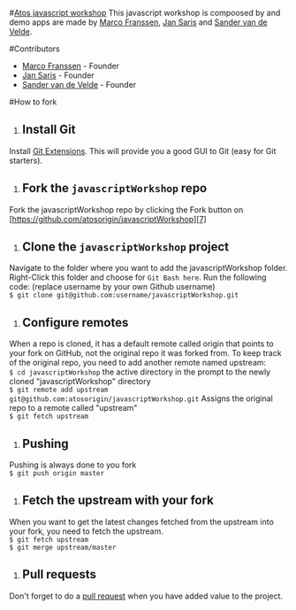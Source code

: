 #[Atos javascript workshop][9]
This javascript workshop is compoosed by  and demo apps are made by [Marco Franssen][1], [Jan Saris][2] and [Sander van de Velde][3].

#Contributors
* [Marco Franssen][1] - Founder
* [Jan Saris][2] - Founder
* [Sander van de Velde][3] - Founder

#How to fork
1. ## Install Git<br />
Install [Git Extensions][10]. This will provide you a good GUI to Git (easy for Git starters). 

1. ## Fork the `javascriptWorkshop` repo<br />
Fork the javascriptWorkshop repo by clicking the Fork button on [https://github.com/atosorigin/javascriptWorkshop][7]<br />

1. ## Clone the `javascriptWorkshop` project<br />
Navigate to the folder where you want to add the javascriptWorkshop folder. Right-Click this folder and choose for `Git Bash here`.
Run the following code: (replace username by your own Github username)<br />
`$ git clone git@github.com:username/javascriptWorkshop.git`<br />

1. ## Configure remotes<br />
When a repo is cloned, it has a default remote called origin that points to your fork on GitHub, not the original repo it was forked from. To keep track of the original repo, you need to add another remote named upstream:<br />
`$ cd javascriptWorkshop` the active directory in the prompt to the newly cloned "javascriptWorkshop" directory<br />
`$ git remote add upstream git@github.com:atosorigin/javascriptWorkshop.git` Assigns the original repo to a remote called "upstream"<br />
`$ git fetch upstream`<br />

1. ## Pushing<br />
Pushing is always done to you fork<br />
`$ git push origin master`<br />

1. ## Fetch the upstream with your fork<br />
When you want to get the latest changes fetched from the upstream into your fork, you need to fetch the upstream.<br />
`$ git fetch upstream`<br />
`$ git merge upstream/master`<br />

1. ## Pull requests<br />
Don't forget to do a [pull request][6] when you have added value to the project.<br />

[1]: https://github.com/marcofranssen "Marco Franssen's Github profile"
[2]: https://github.com/jansaris "Jan Saris's Github profile"
[3]: https://github.com/svdvelde "Sander van de Velde's Github profile"
[6]: http://github.com/guides/pull-requests "Pull request guide"
[7]: https://github.com/atosorigin/javascriptWorkshop "Atos javascriptWorkshop Repository"
[9]: http://www.atos.net/ "Atos Homepage"
[10]: http://code.google.com/p/gitextensions/ "Git Extensions"